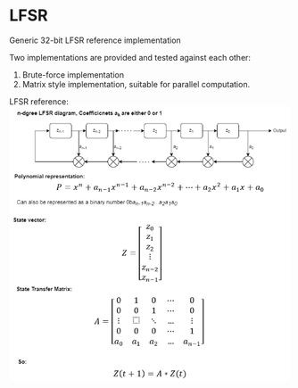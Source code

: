 # LFSR
Generic 32-bit LFSR reference implementation

Two implementations are provided and tested against each other:
1. Brute-force implementation
2. Matrix style implementation, suitable for parallel computation.

LFSR reference:
![LFSR](LFSR.png)